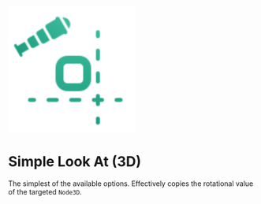 <img src="../assets/look-at-simple.svg" height="256" width="256"/>

# Simple Look At (3D)

The simplest of the available options. Effectively copies the rotational value of the targeted `Node3D`.

<!--@include: ./parts/look-at-mode.md-->

<!--@include: ./parts/look-at-target.md-->

<Property propertyName="Look At Offset" propertyType="Vector3" propertyDefault="null">
<template v-slot:propertyDescription>

Offsets the forward vector of the camera from the target's `Vector3` position.

</template>
<template v-slot:setMethod>

`void` set_look_at_target_offset(`Vector3` offset)

</template>
<template v-slot:setExample>

::: details Example
```gdscript
pcam.set_look_at_target_offset(Vector3(0.5, 2.5, 0))
```
:::

</template>
<template v-slot:getMethod>

`Vector3` get_look_at_target_offset()

</template>
<template v-slot:getExample>

::: details Example
```gdscript
pcam.get_look_at_target_offset()
```
:::

</template>
</Property>